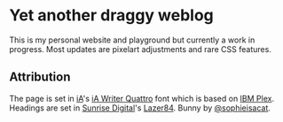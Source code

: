 # Yet another draggy weblog

This is my personal website and playground but currently a work in progress. Most updates are pixelart adjustments and rare CSS features.

## Attribution

The page is set in [iA](https://ia.net)'s [iA Writer Quattro](https://github.com/iaolo/iA-Fonts/tree/master/iA%20Writer%20Quattro) font which is based on [IBM Plex](https://github.com/IBM/plex). Headings are set in [Sunrise Digital](https://sunrise-digital.net)'s [Lazer84](https://sunrise-digital.net/font.html). Bunny by [@sophieisacat](https://github.com/sophieisacat).
